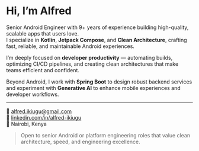 # Hi, I’m Alfred  

Senior Android Engineer with 9+ years of experience building high-quality, scalable apps that users love.  
I specialize in **Kotlin**, **Jetpack Compose**, and **Clean Architecture**, crafting fast, reliable, and maintainable Android experiences.  

I’m deeply focused on **developer productivity** — automating builds, optimizing CI/CD pipelines, and creating clean architectures that make teams efficient and confident.  

Beyond Android, I work with **Spring Boot** to design robust backend services and experiment with **Generative AI** to enhance mobile experiences and developer workflows.  

---

📧 [alfred.ikiugu@gmail.com](mailto:alfred.ikiugu@gmail.com)  
💼 [linkedin.com/in/alfred-ikiugu](https://linkedin.com/in/alfred-ikiugu)  
📍 Nairobi, Kenya  

> Open to senior Android or platform engineering roles that value clean architecture, speed, and engineering excellence.
